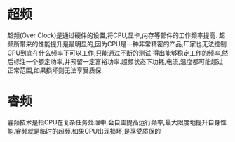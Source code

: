 # 超频
超频(Over Clock)是通过硬件的设置,将CPU,显卡,内存等部件的工作频率提高.
超频所带来的性能提升是最明显的,因为CPU是一种非常精密的产品,厂家也无法控制CPU到底在什么频率下可以工作,只能通过不断的测试
得出能够稳定工作的频率,然后标注一个额定功率,并预留一定富裕功率.超频状态下功耗,电流,温度都可能超过正常范围,如果损坏则无法享受质保.
# 睿频
睿频技术是指CPU在复杂任务处理中,会自主提高运行频率,最大限度地提升自身性能.睿频就是临时的超频.如果CPU出现损坏,是享受质保的
